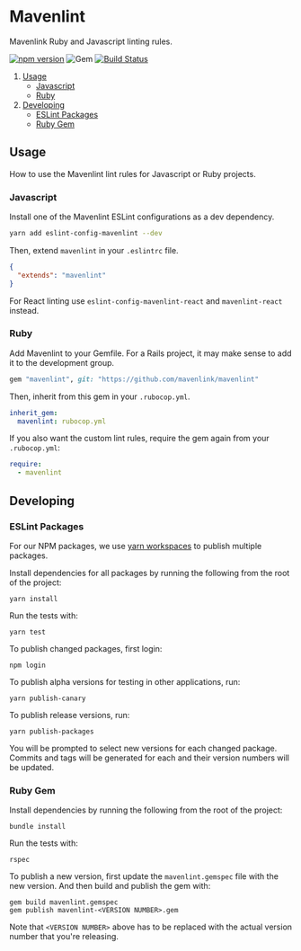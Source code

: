 # Mavenlint

Mavenlink Ruby and Javascript linting rules.

[![npm version](https://img.shields.io/npm/v/eslint-config-mavenlint.svg?style=flat-square)](https://www.npmjs.com/package/eslint-config-mavenlint)
![Gem](https://img.shields.io/gem/v/mavenlint.svg)
[![Build Status](https://travis-ci.org/mavenlink/mavenlint.svg?branch=travis)](https://travis-ci.org/mavenlink/mavenlint)

1. [Usage](#usage)
   - [Javascript](#javascript)
   - [Ruby](#ruby)
2. [Developing](#developing)
   - [ESLint Packages](#eslint-packages)
   - [Ruby Gem](#ruby-gem)

## Usage

How to use the Mavenlint lint rules for Javascript or Ruby projects.

### Javascript

Install one of the Mavenlint ESLint configurations as a dev dependency.

```bash
yarn add eslint-config-mavenlint --dev
```

Then, extend `mavenlint` in your `.eslintrc` file.

```json
{
  "extends": "mavenlint"
}
```

For React linting use `eslint-config-mavenlint-react` and `mavenlint-react` instead.

### Ruby

Add Mavenlint to your Gemfile. For a Rails project, it may make sense to add it to the development group.

```rb
gem "mavenlint", git: "https://github.com/mavenlink/mavenlint"
```

Then, inherit from this gem in your `.rubocop.yml`.

```yml
inherit_gem:
  mavenlint: rubocop.yml
```

If you also want the custom lint rules, require the gem again from your `.rubocop.yml`:

```yml
require:
  - mavenlint
```

## Developing

### ESLint Packages

For our NPM packages, we use [yarn workspaces](https://yarnpkg.com/blog/2017/08/02/introducing-workspaces/) to publish multiple packages.

Install dependencies for all packages by running the following from the root of the project:

```
yarn install
```

Run the tests with:

```
yarn test
```

To publish changed packages, first login:

```
npm login
```

To publish alpha versions for testing in other applications, run:

```
yarn publish-canary
```

To publish release versions, run:

```
yarn publish-packages
```

You will be prompted to select new versions for each changed package. Commits and tags will be generated for each and their version numbers will be updated.

### Ruby Gem

Install dependencies by running the following from the root of the project:

```
bundle install
```

Run the tests with:

```
rspec
```

To publish a new version, first update the `mavenlint.gemspec` file with the new version. And then build and publish the gem with:

```
gem build mavenlint.gemspec
gem publish mavenlint-<VERSION NUMBER>.gem
```

Note that `<VERSION NUMBER>` above has to be replaced with the actual version number that you're releasing.
